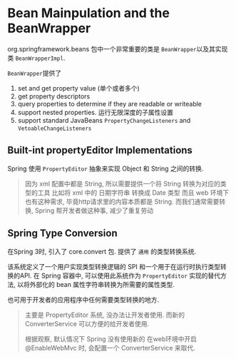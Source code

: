 # Bean Mainpulation and the BeanWrapper

org.springframework.beans 包中一个非常重要的类是 `BeanWrapper`以及其实现类
`BeanWrapperImpl`.

`BeanWrapper`提供了
1. set and get property value (单个或者多个)
2. get property descriptors
3. query properties to determine if they are readable or writeable
4. support nested properties. 运行无限深度的子属性设置
5. support standard JavaBeans `PropertyChangeListeners` and `VetoableChangeListeners`



## Built-int propertyEditor Implementations

Spring 使用 `PropertyEditor` 抽象来实现 Object 和 String 之间的转换.

> 因为 xml 配置中都是 String, 所以需要提供一个将 String 转换为对应的类型的工具
> 比如将 xml 中的 日期字符串 转换成 Date 类型
> 而且 web 环境下也有这种需求, 毕竟http请求里的内容本质都是 String.
> 而我们通常需要转换, Spring 帮开发者做这种事, 减少了重复劳动


## Spring Type Conversion
在Spring 3时, 引入了 core.convert 包.  提供了 `通用` 的类型转换系统.

该系统定义了一个用户实现类型转换逻辑的 SPI 
和一个用于在运行时执行类型转换的API.
在 Spring 容器中, 可以使用此系统作为 `PropertyEditor` 实现的替代方法,
以将外部化的 bean 属性字符串转换为所需要的属性类型.

也可用于开发者的应用程序中任何需要类型转换的地方.

> 主要是 PropertyEditor 系统, 没办法让开发者使用.
> 而新的 ConverterService 可以方便的给开发者使用.
>
> 根据观察, 默认情况下 Spring 没有使用新的
> 在web环境中开启 @EnableWebMvc 时, 会配置一个 ConverterService 来取代.
